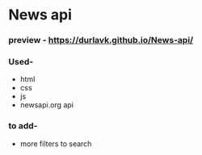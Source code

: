 # News api

### preview - https://durlavk.github.io/News-api/

### Used-
- html
- css
- js
- newsapi.org api

### to add-
- more filters to search